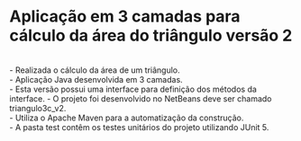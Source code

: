 # Aplicação em 3 camadas para cálculo da área do triângulo versão 2

<br>
- Realizada o cálculo da área de um triângulo.<br>
- Aplicação Java desenvolvida em 3 camadas.<br>
- Esta versão possui uma interface para definição dos métodos da interface.
- O projeto foi desenvolvido no NetBeans deve ser chamado triangulo3c_v2.<br>
- Utiliza o Apache Maven para a automatização da construção.<br>
- A pasta test contêm os testes unitários do projeto utilizando JUnit 5.<br>
